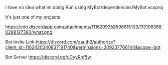 i have no idea what im doing
Run using MyBot/dependencies/MyBot.vcxproj

It's just one of my projects

https://cdn.discordapp.com/attachments/1116299358598615103/1131063680298127380/what.png

Bot Invite Link
https://discord.com/oauth2/authorize?client_id=1102420340837191740&permissions=309237766144&scope=bot

Bot Server
https://discord.gg/uCyyRnf5w
